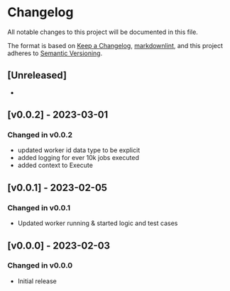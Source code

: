 # Changelog

All notable changes to this project will be documented in this file.

The format is based on [Keep a Changelog](https://keepachangelog.com/en/1.0.0/),
[markdownlint](https://dlaa.me/markdownlint/),
and this project adheres to [Semantic Versioning](https://semver.org/spec/v2.0.0.html).

## [Unreleased]

-

## [v0.0.2] - 2023-03-01

### Changed in v0.0.2

- updated worker id data type to be explicit
- added logging for ever 10k jobs executed
- added context to Execute

## [v0.0.1] - 2023-02-05

### Changed in v0.0.1

- Updated worker running & started logic and test cases

## [v0.0.0] - 2023-02-03

### Changed in v0.0.0

- Initial release